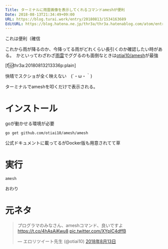 ```yaml
---
Title: ターミナルに雨雲画像を表示してくれるコマンドameshが便利
Date: 2018-08-13T21:34:49+09:00
URL: https://blog.turai.work/entry/20180813/1534163689
EditURL: https://blog.hatena.ne.jp/thr3a/thr3a.hatenablog.com/atom/entry/10257846132610413379
---
```


これは便利（確信

これから雨が降るのか、今降ってる雨がどれくらい長引くのか確認したい時がある。　かといってわざわざ[雨雲](https://www.google.co.jp/search?q=%E9%9B%A8%E9%9B%B2)でググるのも面倒なときは[otiai10/amesh](https://github.com/otiai10/amesh)が最強

[f:id:thr3a:20180813213336p:plain]

快晴でスクショが全く映えない　(´・ω・｀)

ターミナルでameshを叩くだけで表示される。

# インストール

goが動かせる環境が必要

```
go get github.com/otiai10/amesh/amesh
```

公式ドキュメントに載ってるがDocker版も用意されてて草

# 実行

```
amesh
```

おわり

# 元ネタ

<blockquote class="twitter-tweet" data-lang="ja"><p lang="ja" dir="ltr">プログラマのみなさん、ameshコマンド、良いですよ<a href="https://t.co/4hAsAiKwu8">https://t.co/4hAsAiKwu8</a> <a href="https://t.co/XYpIC4dffB">pic.twitter.com/XYpIC4dffB</a></p>&mdash; エロリツイート先生 (@otiai10) <a href="https://twitter.com/otiai10/status/1028888200817725440?ref_src=twsrc%5Etfw">2018年8月13日</a></blockquote>
<script async src="https://platform.twitter.com/widgets.js" charset="utf-8"></script>
